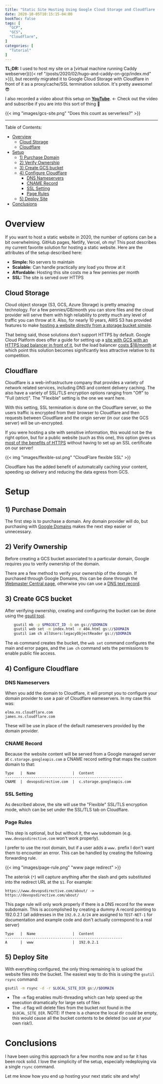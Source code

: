 ```yaml
---
title: "Static Site Hosting Using Google Cloud Storage and Cloudflare (with SSL!)"
date: 2020-10-05T10:15:15-04:00
bookToc: false
tags: [
  "GCP",
  "GCS",
  "Cloudflare",
]
categories: [
  "Tutorial"
]
---
```


**TL;DR:** I used to host my site on a [virtual machine running Caddy webserver]({{< ref "/posts/2020/02/hugo-and-caddy-on-gcp/index.md" >}}), but recently migrated it to Google Cloud Storage with Cloudflare in front of it as a proxy/cache/SSL termination solution. It's pretty awesome! 😎

I also recorded a video about this setup on **[YouTube](https://www.youtube.com/watch?v=sUr4GBzEqNs)**. ← Check out the video and subscribe if you are into this sort of thing 🙏

{{< img "images/gcs-site.png" "Does this count as serverless?" >}}

<!--more--> 

---

Table of Contents:
- [Overview](#overview)
  - [Cloud Storage](#cloud-storage)
  - [Cloudflare](#cloudflare)
- [Setup](#setup)
  - [1) Purchase Domain](#1-purchase-domain)
  - [2) Verify Ownership](#2-verify-ownership)
  - [3) Create GCS bucket](#3-create-gcs-bucket)
  - [4) Configure Cloudflare](#4-configure-cloudflare)
    - [DNS Nameservers](#dns-nameservers)
    - [CNAME Record](#cname-record)
    - [SSL Setting](#ssl-setting)
    - [Page Rules](#page-rules)
  - [5) Deploy Site](#5-deploy-site)
- [Conclusions](#conclusions)

# Overview

If you want to host a static website in 2020, the number of options can be a bit overwhelming. GitHub pages, Netlify, Vercel, oh my! This post describes my current favorite solution for hosting a static website. Here are the attributes of the setup described here:

- **Simple:** No servers to maintain
- **Scalable:** Can handle practically any load you throw at it
- **Affordable:** Hosting this site costs me a few pennies per month
- **SSL:** The site is served over HTTPS

## Cloud Storage

Cloud object storage (S3, GCS, Azure Storage) is pretty amazing technology. For a few pennies/GB/month you can store files and the cloud provider will serve them with high reliability to pretty much any level of traffic you can throw at it. Also, for nearly 10 years, AWS S3 has provided features to make [hosting a website directly from a storage bucket simple](https://aws.amazon.com/blogs/aws/host-your-static-website-on-amazon-s3/). 

That being said, those solutions don't support HTTPS by default. Google Cloud Platform does offer a guide for setting up a [site with GCS with an HTTPS load balancer in front of it](https://cloud.google.com/storage/docs/hosting-static-website), but the load balancer [costs $18/month](https://cloud.google.com/vpc/network-pricing#lb) at which point this solution becomes significantly less attractive relative to its competition.

## Cloudflare

Cloudflare is a web-infrastructure company that provides a variety of network related services, including DNS and content delivery caching. The also have a variety of SSL/TLS encryption options ranging from "Off" to "Full (strict)". The "Flexible" setting is the one we want here. 

With this setting, SSL termination is done on the Cloudflare server, so the users traffic is encrypted from their browser to Cloudflare and then requests between Cloudflare and the origin server (in our case the GCS server) will be un-encrypted.

If you were hosting a site with sensitive information, this would not be the right option, but for a public website (such as this one), this option gives us [most of the benefits of HTTPS](https://doesmysiteneedhttps.com/) without having to set up an SSL certificate on our server!

{{< img "images/flexible-ssl.png" "CloudFlare flexible SSL" >}}

Cloudflare has the added benefit of automatcally caching your content, speeding up delivery and reducing the data egress from GCS.

# Setup

## 1) Purchase Domain 

The first step is to purchase a domain. Any domain provider will do, but purchasing with [Google Domains](https://domains.google/) makes the next step easier or unnecessary. 

## 2) Verify Ownership

Before creating a GCS bucket associated to a particular domain, Google requires you to verify ownership of the domain.

There are a few method to verify your ownership of the domain. If purchased through Google Domains, this can be done through the [Webmaster Central page](https://www.google.com/webmasters/verification/home), otherwise you can use a [DNS text record](https://cloud.google.com/identity/docs/verify-domain-txt). 

## 3) Create GCS bucket

After verifying ownership, creating and configuring the bucket can be done using the [gsutil tool](https://cloud.google.com/storage/docs/gsutil).

```bash
	gsutil mb -p $PROJECT_ID -b on gs://$DOMAIN
	gsutil web set -m index.html -e 404.html gs://$DOMAIN
	gsutil iam ch allUsers:legacyObjectReader gs://$DOMAIN
```

The `mb` command creates the bucket, the `web set` command configures the main and error pages, and the `iam ch` command sets the permissions to enable public file access.

## 4) Configure Cloudflare

### DNS Nameservers

When you add the domain to Cloudflare, it will prompt you to configure your domain provider to use a pair of Cloudflare nameservers. In my case this was:

```
elma.ns.cloudflare.com
james.ns.cloudflare.com
```

These will be use in place of the default nameservers provided by the domain provider.

### CNAME Record

Because the website content will be served from a Google managed server at `c.storage.googleapis.com` a CNAME record setting that maps the custom domain to that:

```
Type   |  Name                 |  Content
------------------------------------------------------
CNAME  |  devopsdirective.com  |  c.storage.googleapis.com  
``` 

### SSL Setting

As described above, the site will use the "Flexible" SSL/TLS encryption mode, which can be set under the SSL/TLS tab on Cloudflare.

### Page Rules

This step is optional, but but without it, the `www` subdomain (e.g. `www.devopsdirective.com` won't work properly).

I prefer to use the root domain, but if a user adds a `www.` prefix I don't want them to encounter an error. This can be handled by creating the following forwarding rule.

{{< img "images/page-rule.png" "www page redirect" >}}

The asterisk (`*`) will capture anything after the slash and gets substituted into the redirect URL at the `$1`. For example:

```
https://www.devopsdirective.com/about/ -> https://devopsdirective.com/about/
```

This page rule will only work properly if there is a DNS record for the www subdomain. This is accomplished by creating a dummy A record pointing to 192.0.2.1 (all addresses in the `192.0.2.0/24` are assigned to `TEST-NET-1` for documentation and example code and don't actually correspond to a real server)

```
Type   |  Name                 |  Content
------------------------------------------------------
A      |  www                  |  192.0.2.1
``` 

## 5) Deploy Site

With everything configured, the only thing remaining is to upload the website files into the bucket. The easiest way to do this is using the `gsutil rsync` command:

```bash
gsutil -m rsync -d -r $LOCAL_SITE_DIR gs://$DOMAIN
```

- The `-m` flag enables multi-threading which can help speed up the execution dramatically for large sets of files
- The `-d` flag will delete files from the bucket not found in the `$LOCAL_SITE_DIR`. NOTE: If there is a chance the local dir could be empty, this would cause all the bucket contents to be deleted (so use at your own risk!).

# Conclusions

I have been using this approach for a few months now and so far it has been rock solid. I love the simplicity of the setup, especially redeploying via a single `rsync` command.

Let me know how you end up hosting your next static site and why!

